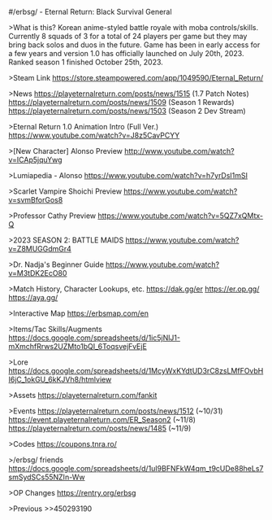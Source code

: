 #/erbsg/ - Eternal Return: Black Survival General

\>What is this?
Korean anime-styled battle royale with moba controls/skills. Currently 8 squads of 3 for a total of 24 players per game but they may bring back solos and duos in the future. Game has been in early access for a few years and version 1.0 has officially launched on July 20th, 2023. Ranked season 1 finished October 25th, 2023. 

\>Steam Link
https://store.steampowered.com/app/1049590/Eternal_Return/

\>News
https://playeternalreturn.com/posts/news/1515 (1.7 Patch Notes)
https://playeternalreturn.com/posts/news/1509 (Season 1 Rewards)
https://playeternalreturn.com/posts/news/1503 (Season 2 Dev Stream)

\>Eternal Return 1.0 Animation Intro (Full Ver.)
https://www.youtube.com/watch?v=J8z5CavPCYY

\>[New Character] Alonso Preview
http://www.youtube.com/watch?v=ICAp5jquYwg

\>Lumiapedia - Alonso
https://www.youtube.com/watch?v=h7yrDsI1mSI

\>Scarlet Vampire Shoichi Preview
https://www.youtube.com/watch?v=svmBforGos8

\>Professor Cathy Preview
https://www.youtube.com/watch?v=5QZ7xQMtx-Q

\>2023 SEASON 2: BATTLE MAIDS
https://www.youtube.com/watch?v=Z8MUGGdmGr4

\>Dr. Nadja's Beginner Guide
https://www.youtube.com/watch?v=M3tDK2EcO80

\>Match History, Character Lookups, etc.
https://dak.gg/er
https://er.op.gg/
https://aya.gg/

\>Interactive Map
https://erbsmap.com/en

\>Items/Tac Skills/Augments
https://docs.google.com/spreadsheets/d/1ic5jNlJ1-mXmchfRrws2UZMto1bQI_6ToqsvejFvEjE

\>Lore
https://docs.google.com/spreadsheets/d/1McyWxKYdtUD3rC8zsLMfFOvbHI6jC_1okGU_6kKJVh8/htmlview

\>Assets
https://playeternalreturn.com/fankit

\>Events
https://playeternalreturn.com/posts/news/1512 (~10/31)
https://event.playeternalreturn.com/ER_Season2 (~11/8)
https://playeternalreturn.com/posts/news/1485 (~11/9)

\>Codes
https://coupons.tnra.ro/

\>/erbsg/ friends
https://docs.google.com/spreadsheets/d/1uI9BFNFkW4qm_t9cUDe88heLs7smSydSCs55NZIn-Ww

\>OP Changes
https://rentry.org/erbsg

\>Previous
\>\>450293190